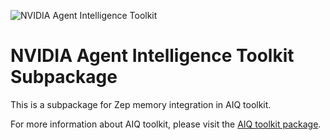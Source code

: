 <!--
SPDX-FileCopyrightText: Copyright (c) 2025, NVIDIA CORPORATION & AFFILIATES. All rights reserved.
SPDX-License-Identifier: Apache-2.0

Licensed under the Apache License, Version 2.0 (the "License");
you may not use this file except in compliance with the License.
You may obtain a copy of the License at

http://www.apache.org/licenses/LICENSE-2.0

Unless required by applicable law or agreed to in writing, software
distributed under the License is distributed on an "AS IS" BASIS,
WITHOUT WARRANTIES OR CONDITIONS OF ANY KIND, either express or implied.
See the License for the specific language governing permissions and
limitations under the License.
-->

![NVIDIA Agent Intelligence Toolkit](https://media.githubusercontent.com/media/NVIDIA/AIQToolkit/refs/heads/main/docs/source/_static/aiqtoolkit_banner.png "AIQ toolkit banner image")

# NVIDIA Agent Intelligence Toolkit Subpackage
This is a subpackage for Zep memory integration in AIQ toolkit.

For more information about AIQ toolkit, please visit the [AIQ toolkit package](https://pypi.org/project/aiqtoolkit/).
